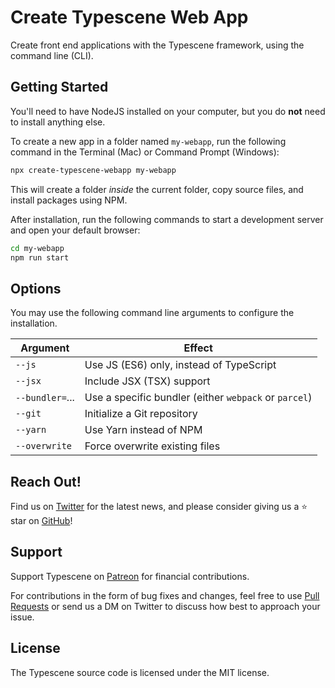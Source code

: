 # Create Typescene Web App

Create front end applications with the Typescene framework, using the command line (CLI).

## Getting Started

You'll need to have NodeJS installed on your computer, but you do **not** need to install anything else.

To create a new app in a folder named `my-webapp`, run the following command in the Terminal (Mac) or Command Prompt (Windows):

```bash
npx create-typescene-webapp my-webapp
```

This will create a folder _inside_ the current folder, copy source files, and install packages using NPM.

After installation, run the following commands to start a development server and open your default browser:

```bash
cd my-webapp
npm run start
```

## Options

You may use the following command line arguments to configure the installation.

| Argument        | Effect                                                |
| --------------- | ----------------------------------------------------- |
| `--js`          | Use JS (ES6) only, instead of TypeScript              |
| `--jsx`         | Include JSX (TSX) support                             |
| `--bundler=`... | Use a specific bundler (either `webpack` or `parcel`) |
| `--git`         | Initialize a Git repository                           |
| `--yarn`        | Use Yarn instead of NPM                               |
| `--overwrite`   | Force overwrite existing files                        |

## Reach Out!

Find us on [Twitter](https://twitter.com/typescene) for the latest news, and please consider giving us a ⭐️ star on [GitHub](https://github.com/typescene/typescene)!

## Support

Support Typescene on [Patreon](https://www.patreon.com/typescene) for financial contributions.

For contributions in the form of bug fixes and changes, feel free to use [Pull Requests](https://github.com/typescene/typescene/pulls) or send us a DM on Twitter to discuss how best to approach your issue.

## License

The Typescene source code is licensed under the MIT license.
